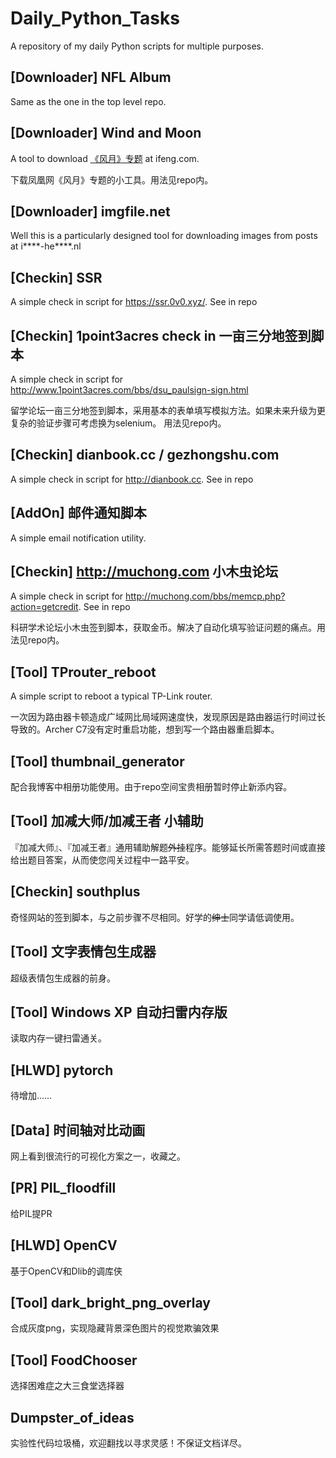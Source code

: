 # Daily_Python_Tasks

A repository of my daily Python scripts for multiple purposes.

## [Downloader] NFL Album

Same as the one in the top level repo.

## [Downloader] Wind and Moon

A tool to download [《风月》专题](http://ent.ifeng.com/idolnews/fengyue/) at ifeng.com.

下载凤凰网《风月》专题的小工具。用法见repo内。

## [Downloader] imgfile.net

Well this is a particularly designed tool for downloading images from posts at i****-he****.nl

## [Checkin] SSR

A simple check in script for https://ssr.0v0.xyz/. See in repo

## [Checkin] 1point3acres check in 一亩三分地签到脚本

A simple check in script for http://www.1point3acres.com/bbs/dsu_paulsign-sign.html

留学论坛一亩三分地签到脚本，采用基本的表单填写模拟方法。如果未来升级为更复杂的验证步骤可考虑换为selenium。
用法见repo内。

## [Checkin] dianbook.cc / gezhongshu.com

A simple check in script for http://dianbook.cc. See in repo

## [AddOn] 邮件通知脚本

A simple email notification utility.

## [Checkin] http://muchong.com 小木虫论坛

A simple check in script for http://muchong.com/bbs/memcp.php?action=getcredit. See in repo

科研学术论坛小木虫签到脚本，获取金币。解决了自动化填写验证问题的痛点。用法见repo内。

## [Tool] TProuter_reboot

A simple script to reboot a typical TP-Link router. 

一次因为路由器卡顿造成广域网比局域网速度快，发现原因是路由器运行时间过长导致的。Archer C7没有定时重启功能，想到写一个路由器重启脚本。

## [Tool] thumbnail_generator

配合我博客中相册功能使用。由于repo空间宝贵相册暂时停止新添内容。

## [Tool] 加减大师/加减王者 小辅助

『加减大师』、『加减王者』通用辅助解题~~外挂~~程序。能够延长所需答题时间或直接给出题目答案，从而使您闯关过程中一路平安。

## [Checkin] southplus

奇怪网站的签到脚本，与之前步骤不尽相同。好学的~~绅士~~同学请低调使用。

## [Tool] 文字表情包生成器

超级表情包生成器的前身。

## [Tool] Windows XP 自动扫雷内存版

读取内存一键扫雷通关。

## [HLWD] pytorch

待增加……

## [Data] 时间轴对比动画

网上看到很流行的可视化方案之一，收藏之。

## [PR] PIL_floodfill

给PIL提PR

## [HLWD] OpenCV

基于OpenCV和Dlib的调库侠

## [Tool] dark_bright_png_overlay

合成灰度png，实现隐藏背景深色图片的视觉欺骗效果

## [Tool] FoodChooser

选择困难症之大三食堂选择器

## Dumpster_of_ideas

实验性代码垃圾桶，欢迎翻找以寻求灵感！不保证文档详尽。
